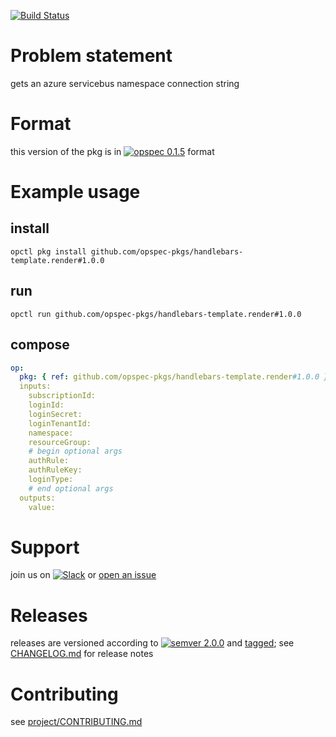[![Build Status](https://travis-ci.org/opspec-pkgs/handlebars-template.render.svg?branch=master)](https://travis-ci.org/opspec-pkgs/handlebars-template.render)

# Problem statement

gets an azure servicebus namespace connection string

# Format

this version of the pkg is in [![opspec 0.1.5](https://img.shields.io/badge/opspec-0.1.5-brightgreen.svg?colorA=6b6b6b&colorB=fc16be)](https://opspec.io/0.1.5/packages.html) format

# Example usage

## install

```shell
opctl pkg install github.com/opspec-pkgs/handlebars-template.render#1.0.0
```

## run

```
opctl run github.com/opspec-pkgs/handlebars-template.render#1.0.0
```

## compose

```yaml
op:
  pkg: { ref: github.com/opspec-pkgs/handlebars-template.render#1.0.0 }
  inputs:
    subscriptionId:
    loginId:
    loginSecret:
    loginTenantId:
    namespace:
    resourceGroup:
    # begin optional args
    authRule:
    authRuleKey:
    loginType:
    # end optional args
  outputs:
    value:
```

# Support

join us on
[![Slack](https://opspec-slackin.herokuapp.com/badge.svg)](https://opspec-slackin.herokuapp.com/)
or
[open an issue](https://github.com/opspec-pkgs/handlebars-template.render/issues)

# Releases

releases are versioned according to
[![semver 2.0.0](https://img.shields.io/badge/semver-2.0.0-brightgreen.svg)](http://semver.org/spec/v2.0.0.html)
and [tagged](https://git-scm.com/book/en/v2/Git-Basics-Tagging); see
[CHANGELOG.md](CHANGELOG.md) for release notes

# Contributing

see
[project/CONTRIBUTING.md](https://github.com/opspec-pkgs/project/blob/master/CONTRIBUTING.md)
